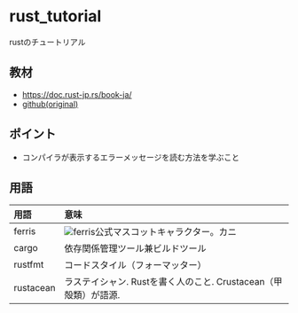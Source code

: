 # rust_tutorial
rustのチュートリアル

## 教材
- https://doc.rust-jp.rs/book-ja/
- [github(original)](https://github.com/rust-lang-ja/book-ja)

## ポイント
- コンパイラが表示するエラーメッセージを読む方法を学ぶこと

## 用語

|用語|意味|
|:---|:---|
|ferris|![ferris](https://rustacean.net/assets/rustacean-orig-noshadow.svg)公式マスコットキャラクター。カニ|
|cargo|依存関係管理ツール兼ビルドツール|
|rustfmt|コードスタイル（フォーマッター）|
|rustacean|ラステイシャン. Rustを書く人のこと. Crustacean（甲殻類）が語源.|